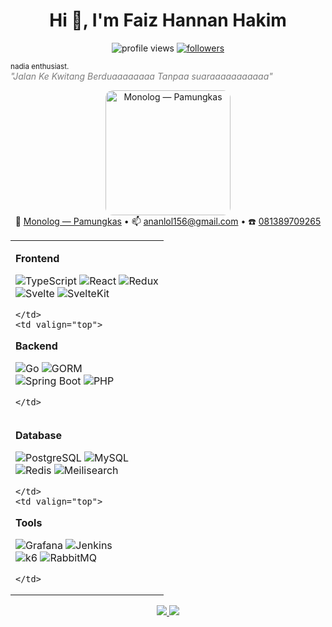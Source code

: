 <h1 align="center">Hi 👋, I'm Faiz Hannan Hakim</h1>

<p align="center">
  <img src="https://komarev.com/ghpvc/?username=faizh&label=Profile%20Views&color=0e75b6&style=flat" alt="profile views" />
  <a href="https://github.com/faizh?tab=followers">
    <img src="https://img.shields.io/github/followers/faizh?label=Followers&style=flat" alt="followers" />
  </a>
</p>

<small>nadia enthusiast.</small>  
<em style="color: #7c7c7c">"Jalan Ke Kwitang Berduaaaaaaaa Tanpaa suaraaaaaaaaaaa"</em>  

<div align="center" style="margin-top:12px">
  <a href="https://open.spotify.com/track/2XPPqyi6LiRX7zM4q8pLQ8" target="_blank">
    <img src="https://i1.sndcdn.com/artworks-000606599605-gzs2k7-t500x500.jpg" alt="Monolog — Pamungkas" width="200" style="border-radius:12px" />
  </a>  
  <br/>
  🎵 <a href="https://open.spotify.com/track/2XPPqyi6LiRX7zM4q8pLQ8" target="_blank">Monolog — Pamungkas</a> •  
  📫 <a href="mailto:ananlol156@gmail.com">ananlol156@gmail.com</a> •  
  ☎️ <a href="https://wa.me/6281389709265">081389709265</a>
</div>

<table width="100%">
  <tr>
    <td valign="top">
      
**Frontend**  
      
![TypeScript](https://img.shields.io/badge/-TypeScript-3178C6?style=for-the-badge&logo=typescript&logoColor=white)
![React](https://img.shields.io/badge/-React-61DAFB?style=for-the-badge&logo=react&logoColor=black)
![Redux](https://img.shields.io/badge/-Redux-764ABC?style=for-the-badge&logo=redux&logoColor=white)  
![Svelte](https://img.shields.io/badge/-Svelte-FF3E00?style=for-the-badge&logo=svelte&logoColor=white)
![SvelteKit](https://img.shields.io/badge/-SvelteKit-FF3E00?style=for-the-badge&logo=svelte&logoColor=white)

    </td>
    <td valign="top">
      
**Backend**  
      
![Go](https://img.shields.io/badge/-Golang-00ADD8?style=for-the-badge&logo=go&logoColor=white)
![GORM](https://img.shields.io/badge/-GORM-2E8B57?style=for-the-badge&logoColor=white)  
![Spring Boot](https://img.shields.io/badge/-SpringBoot-6DB33F?style=for-the-badge&logo=spring&logoColor=white)
![PHP](https://img.shields.io/badge/-PHP-777BB4?style=for-the-badge&logo=php&logoColor=white)

    </td>
  </tr>
  <tr>
    <td valign="top">
      
**Database**  
      
![PostgreSQL](https://img.shields.io/badge/-PostgreSQL-316192?style=for-the-badge&logo=postgresql&logoColor=white)
![MySQL](https://img.shields.io/badge/-MySQL-4479A1?style=for-the-badge&logo=mysql&logoColor=white)  
![Redis](https://img.shields.io/badge/-Redis-DC382D?style=for-the-badge&logo=redis&logoColor=white)
![Meilisearch](https://img.shields.io/badge/-Meilisearch-FF3E00?style=for-the-badge&logo=meilisearch&logoColor=white)

    </td>
    <td valign="top">
      
**Tools**  
      
![Grafana](https://img.shields.io/badge/-Grafana-F46800?style=for-the-badge&logo=grafana&logoColor=white)
![Jenkins](https://img.shields.io/badge/-Jenkins-D24939?style=for-the-badge&logo=jenkins&logoColor=white)  
![k6](https://img.shields.io/badge/-k6-7D64FF?style=for-the-badge&logo=k6&logoColor=white)
![RabbitMQ](https://img.shields.io/badge/-RabbitMQ-FF6600?style=for-the-badge&logo=rabbitmq&logoColor=white)

    </td>
  </tr>
</table>

<p align="center">
  <a href="mailto:ananlol156@gmail.com">
    <img src="https://img.shields.io/badge/-Email-D14836?style=for-the-badge&logo=gmail&logoColor=white" />
  </a>
  <a href="https://github.com/faizh">
    <img src="https://img.shields.io/badge/-GitHub-181717?style=for-the-badge&logo=github&logoColor=white" />
  </a>
</p>
